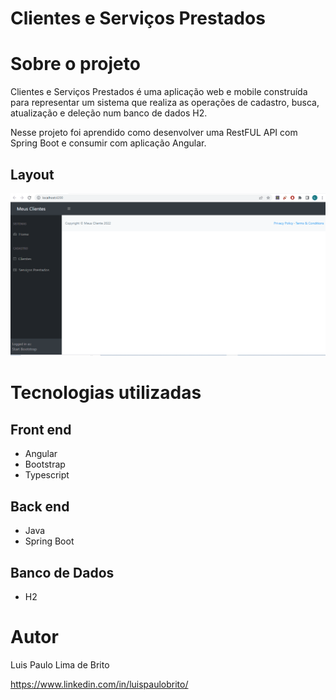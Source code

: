# Clientes e Serviços Prestados

# Sobre o projeto

Clientes e Serviços Prestados é uma aplicação web e mobile construída para representar um sistema que realiza as operações de cadastro, busca, atualização e deleção num banco de dados H2.

Nesse projeto foi aprendido como desenvolver uma RestFUL API com Spring Boot e consumir com aplicação Angular.

## Layout 

![Web 1](https://github.com/luispaulobrito/Projeto-Clientes-e-Servicos-Prestados/blob/main/assets/api.gif)

# Tecnologias utilizadas
## Front end
- Angular
- Bootstrap
- Typescript

## Back end
- Java
- Spring Boot

## Banco de Dados
- H2

# Autor

Luis Paulo Lima de Brito

https://www.linkedin.com/in/luispaulobrito/
